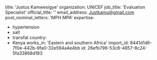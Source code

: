 title: 'Justus Kamwesigye'
organization: UNICEF
job_title: 'Evaluation Specialist'
official_title: ''
email_address: Justkamu@gmail.com
post_nominal_letters: 'MPH MPA'
expertise:
  - hypertension
  - salt
  - transfat
country:
  - Kenya
works_in: 'Eastern and southern Africa'
import_id: 8441d1d6-7f0e-442b-9fa0-32e594a4e4bb
id: 26efb796-53c8-4857-8c24-5fa33868d183
